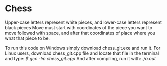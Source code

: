 # Chess

Upper-case letters represent white pieces, and lower-case letters represent black pieces
Move must start with coordinates of the piece you want to move followed with space, and after that coordinates of place where you wnat that piece to be.

To run this code on Windows simply download chess_git.exe and run it.
For Linux users, download chess_git.cpp file and locate that file in the terminal and type:
*$ gcc -lm chess_git.cpp*
And after compiling, run it with:
*./a.out*

